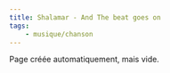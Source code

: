 ```yaml
---
title: Shalamar - And The beat goes on
tags:
    - musique/chanson
---
```


Page créée automatiquement, mais vide.
